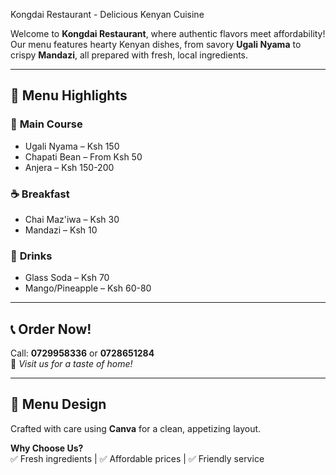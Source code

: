  Kongdai Restaurant - Delicious Kenyan Cuisine  

Welcome to **Kongdai Restaurant**, where authentic flavors meet affordability! Our menu features hearty Kenyan dishes, from savory **Ugali Nyama** to crispy **Mandazi**, all prepared with fresh, local ingredients.  

---

## 🥘 **Menu Highlights**  
### 🍛 **Main Course**  
- Ugali Nyama – Ksh 150  
- Chapati Bean – From Ksh 50  
- Anjera – Ksh 150-200  

### ☕ **Breakfast**  
- Chai Maz'iwa – Ksh 30  
- Mandazi – Ksh 10  

### 🥤 **Drinks**  
- Glass Soda – Ksh 70  
- Mango/Pineapple – Ksh 60-80  

---

## 📞 **Order Now!**  
Call: **0729958336** or **0728651284**  
📍 *Visit us for a taste of home!*  

---

## 🎨 **Menu Design**  
Crafted with care using **Canva** for a clean, appetizing layout.  

**Why Choose Us?**  
✅ Fresh ingredients | ✅ Affordable prices | ✅ Friendly service  
